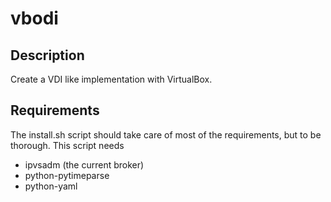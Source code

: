# vbodi

## Description

Create a VDI like implementation with VirtualBox.


## Requirements

The install.sh script should take care of most of the requirements, but 
to be thorough.  This script needs
 
 - ipvsadm (the current broker)
 - python-pytimeparse
 - python-yaml



